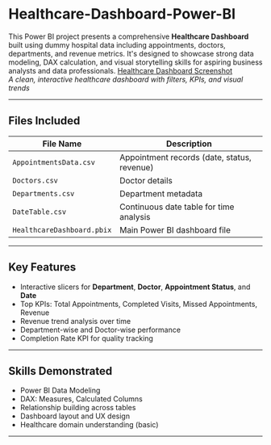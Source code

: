# Healthcare-Dashboard-Power-BI
This Power BI project presents a comprehensive **Healthcare Dashboard** built using dummy hospital data including appointments, doctors, departments, and revenue metrics. It's designed to showcase strong data modeling, DAX calculation, and visual storytelling skills for aspiring business analysts and data professionals.
[Healthcare Dashboard Screenshot](./screenshot.png)  
*A clean, interactive healthcare dashboard with filters, KPIs, and visual trends*

---

##  Files Included

| File Name              | Description                                 |
|------------------------|---------------------------------------------|
| `AppointmentsData.csv` | Appointment records (date, status, revenue) |
| `Doctors.csv`          | Doctor details                              |
| `Departments.csv`      | Department metadata                         |
| `DateTable.csv`        | Continuous date table for time analysis     |
| `HealthcareDashboard.pbix` | Main Power BI dashboard file          |

---

## Key Features

- Interactive slicers for **Department**, **Doctor**, **Appointment Status**, and **Date**
- Top KPIs: Total Appointments, Completed Visits, Missed Appointments, Revenue
- Revenue trend analysis over time
- Department-wise and Doctor-wise performance
- Completion Rate KPI for quality tracking

---

##  Skills Demonstrated
- Power BI Data Modeling
- DAX: Measures, Calculated Columns
- Relationship building across tables
- Dashboard layout and UX design
- Healthcare domain understanding (basic)

---

